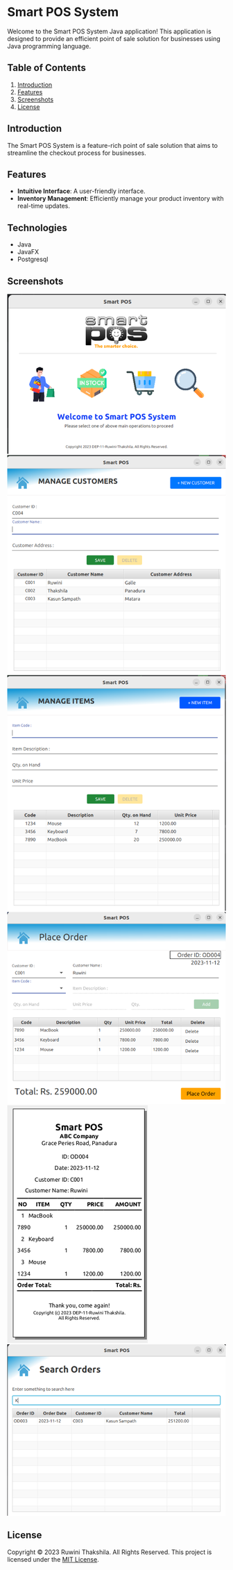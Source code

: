 # Smart POS System
Welcome to the Smart POS System Java application! This application is designed to provide an efficient point of sale solution for businesses using Java programming language.

## Table of Contents
1. [Introduction](#introduction)
2. [Features](#features)
3. [Screenshots](#screenshots)
4. [License](#license)

## Introduction
The Smart POS System is a feature-rich point of sale solution that aims to streamline the checkout process for businesses.

## Features
- **Intuitive Interface**: A user-friendly interface.
- **Inventory Management**: Efficiently manage your product inventory with real-time updates.

## Technologies
* Java
* JavaFX
* Postgresql

## Screenshots
![Home](/img/screenshots/mainForm.png)
![Manage customers](/img/screenshots/manageCustomers.png)
![Mange Items](/img/screenshots/manageItems.png)
![Place orders](/img/screenshots/placeOrders.png)
![POS Bill](/img/screenshots/posBill.png)
![Search Orders](/img/screenshots/searchOrders.png)

## License
Copyright &copy; 2023 Ruwini Thakshila. All Rights Reserved.
This project is licensed under the [MIT License](License.txt).

